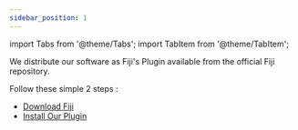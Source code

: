 ```yaml
---
sidebar_position: 1
---
```



import Tabs from '@theme/Tabs';
import TabItem from '@theme/TabItem';

We distribute our software as Fiji's Plugin available from the official Fiji repository.

Follow these simple 2 steps :

- [Download Fiji](./Download)
- [Install Our Plugin](./Installation)